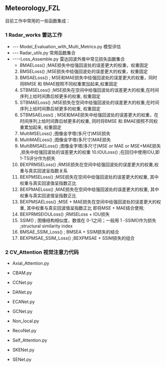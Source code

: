 ## Meteorology_FZL

目前工作中常用的一些函数集成：



### 1 Radar_works 雷达工作

- --- Model_Evaluation_with_Multi_Metrics.py 模型评估
- --- Radar_utils.py   常用函数集合
- ----Loss_Assemble.py 雷达回波外推中常见损失函数集合
  - BMAELoss() ;MAE损失中给强回波处的误差更大的权重，权重固定
  2. BMSELoss() ;MSE损失中给强回波处的误差更大的权重，权重固定
  3. BMSAELoss() ; MSE和MAE损失中给强回波处的误差更大的权重，同时将BMSE 和 BMAE按照不同权重累加起来,权重固定
  4. STBMSELoss() ;MSE损失在空间中给强回波处的误差更大的权重,在时间序列上给时间靠后帧更多的权重, 权重固定
  5. STBMAELoss() ;MSE损失在空间中给强回波处的误差更大的权重,在时间序列上给时间靠后帧更多的权重, 权重固定
  6. STBMSAELoss() ; MSE和MAE损失中给强回波处的误差更大的权重，在时间序列上给时间靠后帧更多的权重,
                      同时将BMSE 和 BMAE按照不同权重累加起来, 权重固定
  7. MultiMSELoss() ;图像金字塔(多尺寸)MSE损失
  8. MultiMAELoss() ;图像金字塔(多尺寸)MAE损失
  9. MultiBMSAELoss() ;图像金字塔(多尺寸)MSE or MAE or MSE+MAE损失 ,损失中给强回波处的误差更大的权重
  10.IOULoss() ;在回归中使用IOU,即1-TS评分作为损失
  11. BEXPRMSELoss() ;RMSE损失在空间中给强回波处的误差更大的权重,权重与真实回波呈指数关系
  12. BEXPMSELoss() ;MSE损失在空间中给强回波处的误差更大的权重, 其中权重与真实回波值呈指数正比
  13. BEXPMAELoss() ;MAE损失在空间中给强回波处的误差更大的权重, 其中权重与真实回波值呈指数正比
  14. BEXPMSAELoss() ;MSE + MAE损失在空间中给强回波处的误差更大的权重, 其中权重与真实回波值呈指数正比
                    即将MSE + MAE结合使用;
  15. BEXPRMSEIOULoss() ;RMSELoss + IOU损失
  16. SSIM() ; 图像结构相似度，数值在 0-1之间；一般用 1 -SSIM()作为损失 ;structural similarity index
  17. BMSAE_SSIM_Loss() ; BMSEA + SSIM损失的结合
  18. BEXPMSAE_SSIM_Loss() ;BEXPMSAE + SSIM损失的组合



### 2 CV_Attention 视觉注意力代码

- Axial_Attention.py

- CBAM.py

- CCNet.py

- DANet.py

- ECANet.py

- GCNet.py

- Non_local.py

- RecoNet.py

- Self_Attention.py

- SKENet.py

- SENet.py

  

  

  

  

  

  

  

  

  ​	